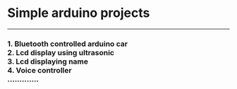 # Simple arduino projects
<hr>
<h3>
  1. 	Bluetooth controlled arduino car <br>
  2.  Lcd display using ultrasonic<br>
  3.  Lcd displaying name<br>
  4.  Voice controller<br>
  .............
